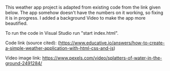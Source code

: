 
This weather app project is adapted from existing code from the link given below. The app somehow doesn't have the numbers on it working, so fixing it is in progress. I added a background Video to make the app more beautified.

To run the code in Visual Studio run "start index.html".

Code link (source cited): (https://www.educative.io/answers/how-to-create-a-simple-weather-application-with-html-css-and-js)

Video image link: https://www.pexels.com/video/splatters-of-water-in-the-ground-2491284/
